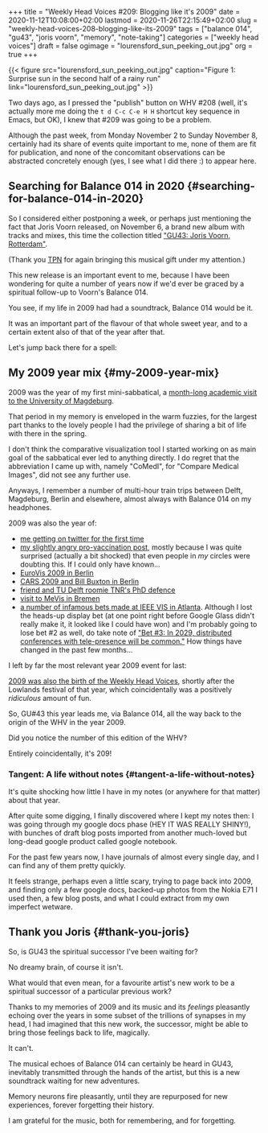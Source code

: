 +++
title = "Weekly Head Voices #209: Blogging like it's 2009"
date = 2020-11-12T10:08:00+02:00
lastmod = 2020-11-26T22:15:49+02:00
slug = "weekly-head-voices-208-blogging-like-its-2009"
tags = ["balance 014", "gu43", "joris voorn", "memory", "note-taking"]
categories = ["weekly head voices"]
draft = false
ogimage = "lourensford_sun_peeking_out.jpg"
org = true
+++

{{< figure src="lourensford_sun_peeking_out.jpg" caption="Figure 1: Surprise sun in the second half of a rainy run" link="lourensford_sun_peeking_out.jpg" >}}

Two days ago, as I pressed the "publish" button on WHV #208 (well, it's
actually more me doing the `t d C-c C-e H H` shortcut key sequence in Emacs,
but OK), I knew that #209 was going to be a problem.

Although the past week, from Monday November 2 to Sunday November 8, certainly
had its share of events quite important to me, none of them are fit for
publication, and none of the concomitant observations can be abstracted
concretely enough (yes, I see what I did there :) to appear here.


## Searching for Balance 014 in 2020 {#searching-for-balance-014-in-2020}

So I considered either postponing a week, or perhaps just mentioning the fact
that Joris Voorn released, on November 6, a brand new album with tracks and
mixes, this time the collection titled ["GU43: Joris Voorn, Rotterdam"](https://www.globalunderground.co.uk/product/gu43-deluxe-edition/).

(Thank you [TPN](/about/weekly-head-voices-abbreviations/) for again bringing this musical gift under my attention.)

This new release is an important event to me, because I have been wondering for
quite a number of years now if we'd ever be graced by a spiritual follow-up to
Voorn's Balance 014.

You see, if my life in 2009 had had a soundtrack, Balance 014 would be it.

It was an important part of the flavour of that whole sweet year, and to a
certain extent also of that of the year after that.

Let's jump back there for a spell:


## My 2009 year mix {#my-2009-year-mix}

2009 was the year of my first mini-sabbatical, a [month-long academic visit to
the University of Magdeburg](/2009/04/25/my-first-sabbatical/).

That period in my memory is enveloped in the warm fuzzies, for the largest part
thanks to the lovely people I had the privilege of sharing a bit of life with
there in the spring.

I don't think the comparative visualization tool I started working on as main
goal of the sabbatical ever led to anything directly. I do regret that the
abbreviation I came up with, namely "CoMedI", for "Compare Medical Images", did
not see any further use.

Anyways, I remember a number of multi-hour train trips between Delft,
Magdeburg, Berlin and elsewhere, almost always with Balance 014 on my
headphones.

2009 was also the year of:

-   [me getting on twitter for the first time](/2009/04/04/when-the-going-gets-tough/)
-   [my slightly angry pro-vaccination post](/2009/05/21/you-must-vaccinate/), mostly because I was quite surprised
    (actually a bit shocked) that even people in _my_ circles were doubting
    this. If I could only have known...
-   [EuroVis 2009 in Berlin](/2009/06/14/eurovis-2009/)
-   [CARS 2009 and Bill Buxton in Berlin](/2009/06/25/bill-buxton-at-cars-2009/)
-   [friend and TU Delft roomie TNR's PhD defence](/2009/09/05/weekly-head-voices-for-week-36/)
-   [visit to MeVis in Bremen](/2009/09/20/weekly-head-voices-4-the-new-roomie-medvis-at-mevis-fairy-tale-beach/)
-   [a number of infamous bets made at IEEE VIS in Atlanta](/2009/10/18/futuristic-betting-at-visweek-2009/). Although I lost the
    heads-up display bet (at one point right before Google Glass didn't really
    make it, it looked like I could have won) and I'm probably going to lose bet
    \#2 as well, do take note of ["Bet #3: In 2029, distributed conferences with
    tele-presence will be common."](/2009/10/18/futuristic-betting-at-visweek-2009/#bet-3-the-future-of-conferences)  How things have changed in the past few
    months...

I left by far the most relevant year 2009 event for last:

[2009 was also the birth of the Weekly Head Voices](/2009/08/29/starting-today-head-voices-every-week/), shortly after the Lowlands
festival of that year, which coincidentally was a positively _ridiculous_
amount of fun.

So, GU#43 this year leads me, via Balance 014, all the way back to the origin
of the WHV in the year 2009.

Did you notice the number of this edition of the WHV?

Entirely coincidentally, it's 209!


### Tangent: A life without notes {#tangent-a-life-without-notes}

It's quite shocking how little I have in my notes (or anywhere for that matter)
about that year.

After quite some digging, I finally discovered where I kept my notes then: I
was going through my google docs phase (HEY IT WAS REALLY SHINY!), with bunches
of draft blog posts imported from another much-loved but long-dead google
product called google notebook.

For the past few years now, I have journals of almost every single day, and I
can find any of them pretty quickly.

It feels strange, perhaps even a little scary, trying to page back into 2009,
and finding only a few google docs, backed-up photos from the Nokia E71 I used
then, a few blog posts, and what I could extract from my own imperfect wetware.


## Thank you Joris {#thank-you-joris}

So, is GU43 the spiritual successor I've been waiting for?

No dreamy brain, of course it isn't.

What would that even mean, for a favourite artist's new work to be a spiritual
successor of a particular previous work?

Thanks to my memories of 2009 and its music and its _feelings_ pleasantly
echoing over the years in some subset of the trillions of synapses in my head,
I had imagined that this new work, the successor, might be able to bring those
feelings back to life, magically.

It can't.

The musical echoes of Balance 014 can certainly be heard in GU43, inevitably
transmitted through the hands of the artist, but this is a new soundtrack
waiting for new adventures.

Memory neurons fire pleasantly, until they are repurposed for new experiences,
forever forgetting their history.

I am grateful for the music, both for remembering, and for forgetting.
